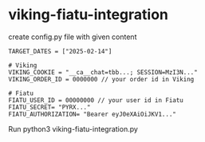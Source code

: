 # viking-fiatu-integration

create config.py file with given content

```
TARGET_DATES = ["2025-02-14"]

# Viking
VIKING_COOKIE = "__ca__chat=tbb...; SESSION=MzI3N..."
VIKING_ORDER_ID = 0000000 // your order id in Viking

# Fiatu
FIATU_USER_ID = 00000000 // your user id in Fiatu
FIATU_SECRET= "PYRX..."
FIATU_AUTHORIZATION= "Bearer eyJ0eXAiOiJKV1..."
```

Run python3 viking-fiatu-integration.py
